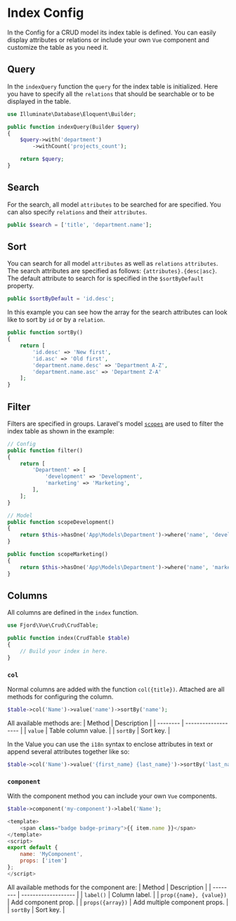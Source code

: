 # Index Config

In the Config for a CRUD model its index table is defined. You can easily display attributes or relations or include your own `Vue` component and customize the table as you need it.

## Query

In the `indexQuery` function the `query` for the index table is initialized. Here you have to specify all the `relations` that should be searchable or to be displayed in the table.

```php
use Illuminate\Database\Eloquent\Builder;

public function indexQuery(Builder $query)
{
    $query->with('department')
        ->withCount('projects_count');

    return $query;
}
```

## Search

For the search, all model `attributes` to be searched for are specified. You can also specify `relations` and their `attributes`.

```php
public $search = ['title', 'department.name'];
```

## Sort

You can search for all model `attributes` as well as `relations` `attributes`. The search attributes are specified as follows: `{attributes}.{desc|asc}`. The default attribute to search for is specified in the `$sortByDefault` property.

```php
public $sortByDefault = 'id.desc';
```

In this example you can see how the array for the search attributes can look like to sort by `id` or by a `relation`.

```php
public function sortBy()
{
    return [
        'id.desc' => 'New first',
        'id.asc' => 'Old first',
        'department.name.desc' => 'Department A-Z',
        'department.name.asc' => 'Department Z-A'
    ];
}
```

## Filter

Filters are specified in groups. Laravel's model [`scopes`](https://laravel.com/docs/7.x/eloquent#local-scopes) are used to filter the index table as shown in the example:

```php
// Config
public function filter()
{
    return [
        'Department' => [
            'development' => 'Development',
            'marketing' => 'Marketing',
        ],
    ];
}
```

```php
// Model
public function scopeDevelopment()
{
    return $this->hasOne('App\Models\Department')->where('name', 'development');
}

public function scopeMarketing()
{
    return $this->hasOne('App\Models\Department')->where('name', 'marketing');
}
```

## Columns

All columns are defined in the `index` function.

```php
use Fjord\Vue\Crud\CrudTable;

public function index(CrudTable $table)
{
    // Build your index in here.
}
```

### `col`

Normal columns are added with the function `col({title})`. Attached are all methods for configuring the column.

```php
$table->col('Name')->value('name')->sortBy('name');
```

All available methods are:
| Method | Description |
| -------- | ------------------- |
| `value` | Table column value. |
| `sortBy` | Sort key. |

In the Value you can use the `i18n` syntax to enclose attributes in text or append several attributes together like so:

```php
$table->col('Name')->value('{first_name} {last_name}')->sortBy('last_name');
```

### `component`

With the component method you can include your own `Vue` components.

```php
$table->component('my-component')->label('Name');
```

```javascript
<template>
    <span class="badge badge-primary">{{ item.name }}</span>
</template>
<script>
export default {
    name: 'MyComponent',
    props: ['item']
};
</script>
```

All available methods for the component are:
| Method | Description |
| -------- | ------------------- |
| `label()` | Column label. |
| `prop({name}, {value})` | Add component prop. |
| `props({array})` | Add multiple component props. |
| `sortBy` | Sort key. |

